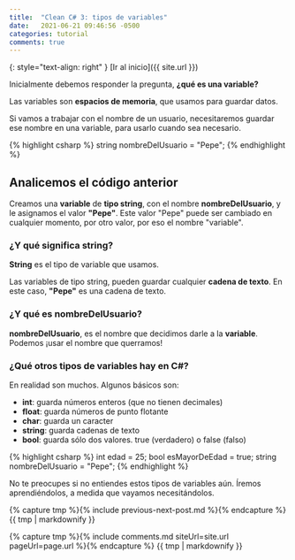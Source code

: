 ```yaml
---
title:  "Clean C# 3: tipos de variables"
date:   2021-06-21 09:46:56 -0500
categories: tutorial
comments: true
---
```


{: style="text-align: right" }
[Ir al inicio]({{ site.url }})

Inicialmente debemos responder la pregunta, **¿qué es una variable?**

Las variables son **espacios de memoria**, que usamos para guardar datos.

Si vamos a trabajar con el nombre de un usuario, necesitaremos guardar ese nombre en una variable, para usarlo cuando sea necesario.

{% highlight csharp %}
string nombreDelUsuario = "Pepe";
{% endhighlight %}

## Analicemos el código anterior

Creamos una **variable** de **tipo string**, con el nombre **nombreDelUsuario**, y le asignamos el valor **"Pepe"**.
Este valor "Pepe" puede ser cambiado en cualquier momento, por otro valor, por eso el nombre "variable".

### ¿Y qué significa string?
**String** es el tipo de variable que usamos.

Las variables de tipo string, pueden guardar cualquier **cadena de texto**. En este caso, **"Pepe"** es una cadena de texto.

### ¿Y qué es nombreDelUsuario?
**nombreDelUsuario**, es el nombre que decidimos darle a la **variable**. Podemos ¡usar el nombre que querramos!


### ¿Qué otros tipos de variables hay en C#?

En realidad son muchos. Algunos básicos son:

- **int**: guarda números enteros (que no tienen decimales)
- **float**: guarda números de punto flotante
- **char**: guarda un caracter
- **string**: guarda cadenas de texto
- **bool**: guarda sólo dos valores. true (verdadero) o false (falso)

{% highlight csharp %}
int edad = 25;
bool esMayorDeEdad = true;
string nombreDelUsuario = "Pepe";
{% endhighlight %}

No te preocupes si no entiendes estos tipos de variables aún.
Íremos aprendiéndolos, a medida que vayamos necesitándolos.

{% capture tmp %}{% include previous-next-post.md %}{% endcapture %}
{{ tmp | markdownify }}

{% capture tmp %}{% include comments.md siteUrl=site.url pageUrl=page.url %}{% endcapture %}
{{ tmp | markdownify }}
